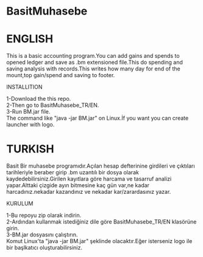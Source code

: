 # BasitMuhasebe
# ENGLISH

This is a basic accounting program.You can add gains and spends to opened ledger and save as .bm extensioned file.This do spending and saving analysis with records.This writes how many day for end of the mount,top gain/spend and saving to footer. 


INSTALLITION

1-Download the this repo.       
2-Then go to BasitMuhasebe_TR/EN.           
3-Run BM.jar file.         
  The command like "java -jar BM.jar" on Linux.İf you want you can create launcher with logo.


# TURKISH

Basit Bir muhasebe programıdır.Açılan hesap defterinine girdileri ve çıktıları tarihleriyle beraber girip .bm uzantılı bir dosya olarak kaydedebilirsiniz.Girilen kayıtlara göre harcama ve tasarruf analizi yapar.Alttaki çizgide ayın bitmesine kaç gün var,ne kadar harcadınız.nekadar kazandınız ve nekadar kar/zarardasınız yazar.

KURULUM

1-Bu repoyu zip olarak indirin.        
2-Ardından kullanmak istediğiniz dile göre BasitMuhasebe_TR/EN klasörüne girin.       
3-BM.jar dosyasını çalıştırın.      
  Komut Linux'ta "java -jar BM.jar" şeklinde olacaktır.Eğer isterseniz logo ile bir başlkatıcı oluşturabilirsiniz.        
